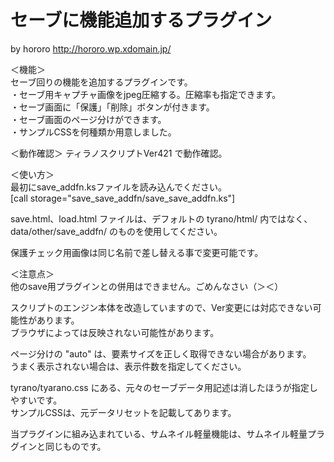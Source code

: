 # セーブに機能追加するプラグイン

by hororo http://hororo.wp.xdomain.jp/  
  
＜機能＞  
  セーブ回りの機能を追加するプラグインです。  
    ・セーブ用キャプチャ画像をjpeg圧縮する。圧縮率も指定できます。  
    ・セーブ画面に「保護」「削除」ボタンが付きます。  
    ・セーブ画面のページ分けができます。  
    ・サンプルCSSを何種類か用意しました。  
  
＜動作確認＞ 
  ティラノスクリプトVer421 で動作確認。  
  
＜使い方＞  
  最初にsave_addfn.ksファイルを読み込んでください。  
  [call storage="save_save_addfn/save_save_addfn.ks"]  
  
  save.html、load.html ファイルは、デフォルトの tyrano/html/ 内ではなく、  
  data/other/save_addfn/ のものを使用してください。  
  
  保護チェック用画像は同じ名前で差し替える事で変更可能です。  
  
＜注意点＞  
  他のsave用プラグインとの併用はできません。ごめんなさい（＞＜）  
    
  スクリプトのエンジン本体を改造していますので、Ver変更には対応できない可能性があります。  
  ブラウザによっては反映されない可能性があります。   
  
  ページ分けの "auto" は、要素サイズを正しく取得できない場合があります。  
  うまく表示されない場合は、表示件数を指定してください。
  
  tyrano/tyarano.css にある、元々のセーブデータ用記述は消したほうが指定しやすいです。  
  サンプルCSSは、元データリセットを記載してあります。  
    
  当プラグインに組み込まれている、サムネイル軽量機能は、サムネイル軽量プラグインと同じものです。


